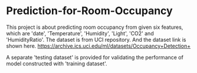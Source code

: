 # Prediction-for-Room-Occupancy
This project is about predicting room occupancy from given six features, which are 'date',  'Temperature', 'Humidity', 'Light', 'CO2' and 'HumidityRatio'. 
The dataset is from UCI repository. And the dataset link is shown here.
https://archive.ics.uci.edu/ml/datasets/Occupancy+Detection+

A separate 'testing dataset' is provided for validating the performance of model constructed with 'training dataset'.
